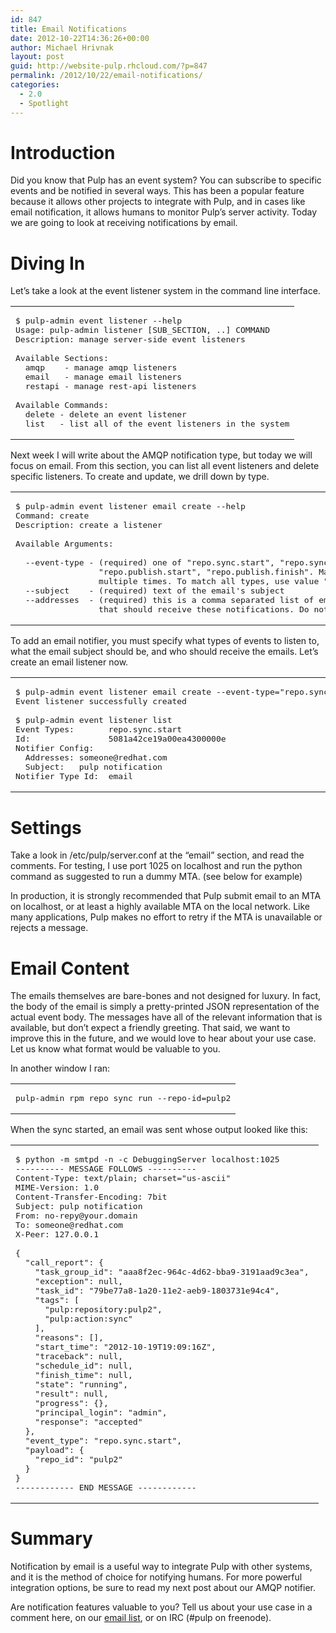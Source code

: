 ```yaml
---
id: 847
title: Email Notifications
date: 2012-10-22T14:36:26+00:00
author: Michael Hrivnak
layout: post
guid: http://website-pulp.rhcloud.com/?p=847
permalink: /2012/10/22/email-notifications/
categories:
  - 2.0
  - Spotlight
---
```

# Introduction

Did you know that Pulp has an event system? You can subscribe to specific events and be notified in several ways. This has been a popular feature because it allows other projects to integrate with Pulp, and in cases like email notification, it allows humans to monitor Pulp&#8217;s server activity. Today we are going to look at receiving notifications by email.

# Diving In

Let&#8217;s take a look at the event listener system in the command line interface.

<div class="wp_syntax">
  <table>
    <tr>
      <td class="code">
        <pre class="none" style="font-family:monospace;">$ pulp-admin event listener --help
Usage: pulp-admin listener [SUB_SECTION, ..] COMMAND
Description: manage server-side event listeners
&nbsp;
Available Sections:
  amqp    - manage amqp listeners
  email   - manage email listeners
  restapi - manage rest-api listeners
&nbsp;
Available Commands:
  delete - delete an event listener
  list   - list all of the event listeners in the system</pre>
      </td>
    </tr>
  </table>
</div>

Next week I will write about the AMQP notification type, but today we will focus on email. From this section, you can list all event listeners and delete specific listeners. To create and update, we drill down by type.

<div class="wp_syntax">
  <table>
    <tr>
      <td class="code">
        <pre class="none" style="font-family:monospace;">$ pulp-admin event listener email create --help
Command: create
Description: create a listener
&nbsp;
Available Arguments:
&nbsp;
  --event-type - (required) one of "repo.sync.start", "repo.sync.finish",
                 "repo.publish.start", "repo.publish.finish". May be specified
                 multiple times. To match all types, use value "*"
  --subject    - (required) text of the email's subject
  --addresses  - (required) this is a comma separated list of email addresses
                 that should receive these notifications. Do not include spaces.</pre>
      </td>
    </tr>
  </table>
</div>

To add an email notifier, you must specify what types of events to listen to, what the email subject should be, and who should receive the emails. Let&#8217;s create an email listener now.

<div class="wp_syntax">
  <table>
    <tr>
      <td class="code">
        <pre class="none" style="font-family:monospace;">$ pulp-admin event listener email create --event-type="repo.sync.start" --subject="pulp notification" --addresses=someone@redhat.com
Event listener successfully created
&nbsp;
$ pulp-admin event listener list
Event Types:       repo.sync.start
Id:                5081a42ce19a00ea4300000e
Notifier Config:   
  Addresses: someone@redhat.com
  Subject:   pulp notification
Notifier Type Id:  email</pre>
      </td>
    </tr>
  </table>
</div>

# Settings

Take a look in /etc/pulp/server.conf at the &#8220;email&#8221; section, and read the comments. For testing, I use port 1025 on localhost and run the python command as suggested to run a dummy MTA. (see below for example)

In production, it is strongly recommended that Pulp submit email to an MTA on localhost, or at least a highly available MTA on the local network. Like many applications, Pulp makes no effort to retry if the MTA is unavailable or rejects a message.

# Email Content

The emails themselves are bare-bones and not designed for luxury. In fact, the body of the email is simply a pretty-printed JSON representation of the actual event body. The messages have all of the relevant information that is available, but don&#8217;t expect a friendly greeting. That said, we want to improve this in the future, and we would love to hear about your use case. Let us know what format would be valuable to you.

In another window I ran:

<div class="wp_syntax">
  <table>
    <tr>
      <td class="code">
        <pre class="none" style="font-family:monospace;">pulp-admin rpm repo sync run --repo-id=pulp2</pre>
      </td>
    </tr>
  </table>
</div>

When the sync started, an email was sent whose output looked like this:

<div class="wp_syntax">
  <table>
    <tr>
      <td class="code">
        <pre class="none" style="font-family:monospace;">$ python -m smtpd -n -c DebuggingServer localhost:1025
---------- MESSAGE FOLLOWS ----------
Content-Type: text/plain; charset="us-ascii"
MIME-Version: 1.0
Content-Transfer-Encoding: 7bit
Subject: pulp notification
From: no-repy@your.domain
To: someone@redhat.com
X-Peer: 127.0.0.1
&nbsp;
{
  "call_report": {
    "task_group_id": "aaa8f2ec-964c-4d62-bba9-3191aad9c3ea", 
    "exception": null, 
    "task_id": "79be77a8-1a20-11e2-aeb9-1803731e94c4", 
    "tags": [
      "pulp:repository:pulp2", 
      "pulp:action:sync"
    ], 
    "reasons": [], 
    "start_time": "2012-10-19T19:09:16Z", 
    "traceback": null, 
    "schedule_id": null, 
    "finish_time": null, 
    "state": "running", 
    "result": null, 
    "progress": {}, 
    "principal_login": "admin", 
    "response": "accepted"
  }, 
  "event_type": "repo.sync.start", 
  "payload": {
    "repo_id": "pulp2"
  }
}
------------ END MESSAGE ------------</pre>
      </td>
    </tr>
  </table>
</div>

# Summary

Notification by email is a useful way to integrate Pulp with other systems, and it is the method of choice for notifying humans. For more powerful integration options, be sure to read my next post about our AMQP notifier.

Are notification features valuable to you? Tell us about your use case in a comment here, on our [email list](https://www.redhat.com/mailman/listinfo/pulp-list), or on IRC (#pulp on freenode).